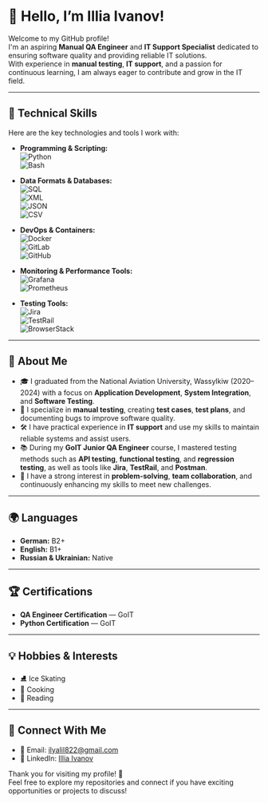 # 👋 Hello, I’m Illia Ivanov!

Welcome to my GitHub profile!  
I'm an aspiring **Manual QA Engineer** and **IT Support Specialist** dedicated to ensuring software quality and providing reliable IT solutions.  
With experience in **manual testing**, **IT support**, and a passion for continuous learning, I am always eager to contribute and grow in the IT field.

---

## 🧰 **Technical Skills**

Here are the key technologies and tools I work with:

- **Programming & Scripting:**  
  ![Python](https://img.shields.io/badge/-Python-3776AB?logo=python&logoColor=white)  
  ![Bash](https://img.shields.io/badge/-Bash_Scripting-4EAA25?logo=gnu-bash&logoColor=white)

- **Data Formats & Databases:**  
  ![SQL](https://img.shields.io/badge/-SQL-336791?logo=postgresql&logoColor=white)  
  ![XML](https://img.shields.io/badge/-XML-FFA500?logo=xml&logoColor=white)  
  ![JSON](https://img.shields.io/badge/-JSON-000000?logo=json&logoColor=white)  
  ![CSV](https://img.shields.io/badge/-CSV-FFD43B?logo=csv&logoColor=white)

- **DevOps & Containers:**  
  ![Docker](https://img.shields.io/badge/-Docker-2496ED?logo=docker&logoColor=white)  
  ![GitLab](https://img.shields.io/badge/-GitLab-FC6D26?logo=gitlab&logoColor=white)  
  ![GitHub](https://img.shields.io/badge/-GitHub-181717?logo=github&logoColor=white)

- **Monitoring & Performance Tools:**  
  ![Grafana](https://img.shields.io/badge/-Grafana-F46800?logo=grafana&logoColor=white)  
  ![Prometheus](https://img.shields.io/badge/-Prometheus-E6522C?logo=prometheus&logoColor=white)

- **Testing Tools:**  
  ![Jira](https://img.shields.io/badge/-Jira-0052CC?logo=jira&logoColor=white)  
  ![TestRail](https://img.shields.io/badge/-TestRail-3776AB?logoColor=white)  
  ![BrowserStack](https://img.shields.io/badge/-BrowserStack-FF6C37?logo=browserstack&logoColor=white)

---

## 🎯 **About Me**

- 🎓 I graduated from the National Aviation University, Wassylkiw (2020–2024) with a focus on **Application Development**, **System Integration**, and **Software Testing**.  
- 🧪 I specialize in **manual testing**, creating **test cases**, **test plans**, and documenting bugs to improve software quality.  
- 🛠️ I have practical experience in **IT support** and use my skills to maintain reliable systems and assist users.  
- 📚 During my **GoIT Junior QA Engineer** course, I mastered testing methods such as **API testing**, **functional testing**, and **regression testing**, as well as tools like **Jira**, **TestRail**, and **Postman**.  
- 🌟 I have a strong interest in **problem-solving**, **team collaboration**, and continuously enhancing my skills to meet new challenges.

---

## 🌍 **Languages**

- **German:** B2+  
- **English:** B1+  
- **Russian & Ukrainian:** Native  

---

## 🏆 **Certifications**

- **QA Engineer Certification** — GoIT  
- **Python Certification** — GoIT  

---

## 💡 **Hobbies & Interests**

- ⛸️ Ice Skating  
- 🍳 Cooking  
- 📖 Reading  

---

## 🤝 **Connect With Me**

- 📧 Email: [ilyalil822@gmail.com](mailto:ilyalil822@gmail.com)  
- 💼 LinkedIn: [Illia Ivanov](https://www.linkedin.com/in/illia822/)  

Thank you for visiting my profile! 🚀  
Feel free to explore my repositories and connect if you have exciting opportunities or projects to discuss!  
